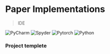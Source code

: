 # Paper Implementations

> IDE

![PyCharm](https://img.shields.io/badge/PyCharm-2019.3(Professional%20Edition)-brightgreen)
![Spyder](https://img.shields.io/badge/Spyder-4.0.0-yellow)
![Pytorch](https://img.shields.io/badge/PyTorch-1.3.1-red)
![Python](https://img.shields.io/badge/Python-3.7.5-blue)

### Project templete


